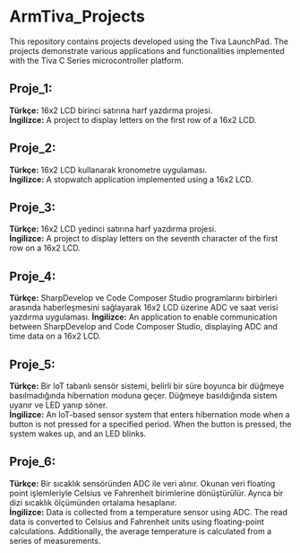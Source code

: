 # ArmTiva_Projects
 This repository contains projects developed using the Tiva LaunchPad. The projects demonstrate various applications and functionalities implemented with the Tiva C Series microcontroller platform.
## Proje_1:
**Türkçe:** 16x2 LCD birinci satırına harf yazdırma projesi.  
**İngilizce:** A project to display letters on the first row of a 16x2 LCD.
## Proje_2:
**Türkçe:** 16x2 LCD kullanarak kronometre uygulaması.  
**İngilizce:** A stopwatch application implemented using a 16x2 LCD.
## Proje_3:
**Türkçe:** 16x2 LCD yedinci satırına harf yazdırma projesi.  
**İngilizce:** A project to display letters on the seventh character of the first row on a 16x2 LCD.
## Proje_4:
**Türkçe:** SharpDevelop ve Code Composer Studio programlarını birbirleri arasında haberleşmesini sağlayarak 16x2 LCD üzerine ADC ve saat verisi yazdırma uygulaması. 
**İngilizce:** An application to enable communication between SharpDevelop and Code Composer Studio, displaying ADC and time data on a 16x2 LCD.
## Proje_5:
**Türkçe:** Bir IoT tabanlı sensör sistemi, belirli bir süre boyunca bir düğmeye basılmadığında hibernation moduna geçer. Düğmeye basıldığında sistem uyanır ve LED yanıp söner.  
**İngilizce:** An IoT-based sensor system that enters hibernation mode when a button is not pressed for a specified period. When the button is pressed, the system wakes up, and an LED blinks.
## Proje_6:
**Türkçe:** Bir sıcaklık sensöründen ADC ile veri alınır. Okunan veri floating point işlemleriyle Celsius ve Fahrenheit birimlerine dönüştürülür. Ayrıca bir dizi sıcaklık ölçümünden ortalama hesaplanır.  
**İngilizce:** Data is collected from a temperature sensor using ADC. The read data is converted to Celsius and Fahrenheit units using floating-point calculations. Additionally, the average temperature is calculated from a series of measurements.


